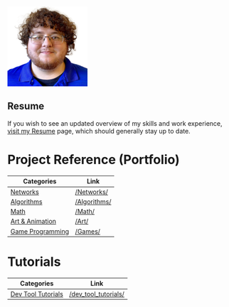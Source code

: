 ![Oh wow, it's me!](./me.png)
## Resume
If you wish to see an updated overview of my skills and work experience, [visit my Resume](/Resume/) page, which should generally stay up to date.

# Project Reference (Portfolio)

| Categories                  | Link                         |
| --------------------------- | ---------------------------- |
| [Networks](/Networks/)      | [/Networks/](/Networks/)     |
| [Algorithms](/Algorithms/)  | [/Algorithms/](/Algorithms/) |
| [Math](/Math/)              | [/Math/](/Math/)             |
| [Art & Animation](/Art/)    | [/Art/](/Art/)               |
| [Game Programming](/Games/) | [/Games/](/Games/)           |

# Tutorials

| Categories                                 | Link                                         |
| ------------------------------------------ | -------------------------------------------- |
| [Dev Tool Tutorials](/dev_tool_tutorials/) | [/dev_tool_tutorials/](/dev_tool_tutorials/) |